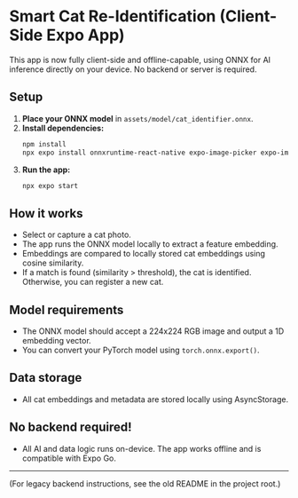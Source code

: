 # Smart Cat Re-Identification (Client-Side Expo App)

This app is now fully client-side and offline-capable, using ONNX for AI inference directly on your device. No backend or server is required.

## Setup

1. **Place your ONNX model** in `assets/model/cat_identifier.onnx`.
2. **Install dependencies:**
   ```bash
   npm install
   npx expo install onnxruntime-react-native expo-image-picker expo-image-manipulator @react-native-async-storage/async-storage
   ```
3. **Run the app:**
   ```bash
   npx expo start
   ```

## How it works
- Select or capture a cat photo.
- The app runs the ONNX model locally to extract a feature embedding.
- Embeddings are compared to locally stored cat embeddings using cosine similarity.
- If a match is found (similarity > threshold), the cat is identified. Otherwise, you can register a new cat.

## Model requirements
- The ONNX model should accept a 224x224 RGB image and output a 1D embedding vector.
- You can convert your PyTorch model using `torch.onnx.export()`.

## Data storage
- All cat embeddings and metadata are stored locally using AsyncStorage.

## No backend required!
- All AI and data logic runs on-device. The app works offline and is compatible with Expo Go.

---

(For legacy backend instructions, see the old README in the project root.)
